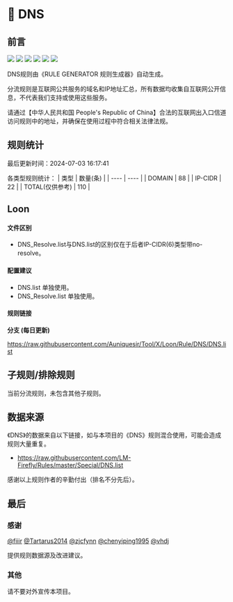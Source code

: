 # 🧸 DNS

## 前言

![](https://shields.io/badge/-移除重复规则-ff69b4) ![](https://shields.io/badge/-DOMAIN与DOMAIN--SUFFIX合并-green) ![](https://shields.io/badge/-DOMAIN--SUFFIX间合并-critical) ![](https://shields.io/badge/-DOMAIN与DOMAIN--KEYWORD合并-9cf) ![](https://shields.io/badge/-DOMAIN--SUFFIX与DOMAIN--KEYWORD合并-blue) ![](https://shields.io/badge/-IP--CIDR(6)合并-blueviolet) 

DNS规则由《RULE GENERATOR 规则生成器》自动生成。

分流规则是互联网公共服务的域名和IP地址汇总，所有数据均收集自互联网公开信息，不代表我们支持或使用这些服务。

请通过【中华人民共和国 People's Republic of China】合法的互联网出入口信道访问规则中的地址，并确保在使用过程中符合相关法律法规。

## 规则统计

最后更新时间：2024-07-03 16:17:41

各类型规则统计：
| 类型 | 数量(条)  | 
| ---- | ----  |
| DOMAIN | 88  | 
| IP-CIDR | 22  | 
| TOTAL(仅供参考) | 110  | 


## Loon 

#### 文件区别
- DNS_Resolve.list与DNS.list的区别仅在于后者IP-CIDR(6)类型带no-resolve。

#### 配置建议
- DNS.list 单独使用。
- DNS_Resolve.list 单独使用。

#### 规则链接
**分支 (每日更新)**

https://raw.githubusercontent.com/Auniquesir/Tool/X/Loon/Rule/DNS/DNS.list











## 子规则/排除规则


当前分流规则，未包含其他子规则。

## 数据来源

《DNS》的数据来自以下链接，如与本项目的《DNS》规则混合使用，可能会造成规则大量重复。

- https://raw.githubusercontent.com/LM-Firefly/Rules/master/Special/DNS.list


感谢以上规则作者的辛勤付出（排名不分先后）。

## 最后

### 感谢

[@fiiir](https://github.com/fiiir) [@Tartarus2014](https://github.com/Tartarus2014) [@zjcfynn](https://github.com/zjcfynn) [@chenyiping1995](https://github.com/chenyiping1995) [@vhdj](https://github.com/vhdj)

提供规则数据源及改进建议。

### 其他

请不要对外宣传本项目。